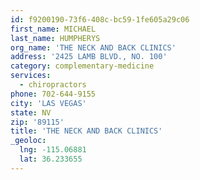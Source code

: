 ```yaml
---
id: f9200190-73f6-408c-bc59-1fe605a29c06
first_name: MICHAEL
last_name: HUMPHERYS
org_name: 'THE NECK AND BACK CLINICS'
address: '2425 LAMB BLVD., NO. 100'
category: complementary-medicine
services:
  - chiropractors
phone: 702-644-9155
city: 'LAS VEGAS'
state: NV
zip: '89115'
title: 'THE NECK AND BACK CLINICS'
_geoloc:
  lng: -115.06881
  lat: 36.233655
---
```

